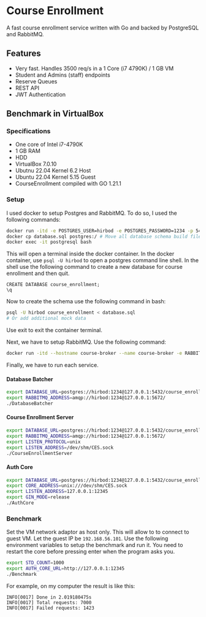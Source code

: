 # Course Enrollment

A fast course enrollment service written with Go and backed by PostgreSQL and RabbitMQ.

## Features

* Very fast. Handles 3500 req/s in a 1 Core (i7 4790K) / 1 GB VM
* Student and Admins (staff) endpoints
* Reserve Queues
* REST API
* JWT Authentication

## Benchmark in VirtualBox

### Specifications

* One core of Intel i7-4790K
* 1 GB RAM
* HDD
* VirtualBox 7.0.10
* Ubutnu 22.04 Kernel 6.2 Host
* Ubuntu 22.04 Kernel 5.15 Guest
* CourseEnrollment compiled with GO 1.21.1

### Setup

I used docker to setup Postgres and RabbitMQ. To do so, I used the following commands:

```bash
docker run -itd -e POSTGRES_USER=hirbod -e POSTGRES_PASSWORD=1234 -p 5432:5432 -v ~/data:/var/lib/postgresql/data --name postgresql postgres
docker cp database.sql postgres:/ # Move all database schema build files to data folder
docker exec -it postgresql bash
```

This will open a terminal inside the docker container. In the docker container, use `psql -U hirbod` to open a postgres
command line shell. In the shell use the following command to create a new database for course enrollment and then quit.

```postgresql
CREATE DATABASE course_enrollment;
\q
```

Now to create the schema use the following command in bash:

```bash
psql -U hirbod course_enrollment < database.sql
# Or add additional mock data
```

Use exit to exit the container terminal.

Next, we have to setup RabbitMQ. Use the following command:

```bash
docker run -itd --hostname course-broker --name course-broker -e RABBITMQ_DEFAULT_USER=hirbod -e RABBITMQ_DEFAULT_PASS=1234 -p 5672:5672 -v ~/rabbitmq:/var/lib/rabbitmq rabbitmq:3
```

Finally, we have to run each service.

#### Database Batcher

```bash
export DATABASE_URL=postgres://hirbod:1234@127.0.0.1:5432/course_enrollment
export RABBITMQ_ADDRESS=amqp://hirbod:1234@127.0.0.1:5672/
./DatabaseBatcher
```

#### Course Enrollment Server

```bash
export DATABASE_URL=postgres://hirbod:1234@127.0.0.1:5432/course_enrollment
export RABBITMQ_ADDRESS=amqp://hirbod:1234@127.0.0.1:5672/
export LISTEN_PROTOCOL=unix
export LISTEN_ADDRESS=/dev/shm/CES.sock
./CourseEnrollmentServer
```

#### Auth Core

```bash
export DATABASE_URL=postgres://hirbod:1234@127.0.0.1:5432/course_enrollment
export CORE_ADDRESS=unix:///dev/shm/CES.sock
export LISTEN_ADDRESS=127.0.0.1:12345
export GIN_MODE=release
./AuthCore
```

### Benchmark

Set the VM network adaptor as host only. This will allow to to connect to guest VM. Let the guest IP be `192.168.56.101`. Use the following environment variables to setup the benchmark and run it. You need to restart the core before pressing enter when the program asks you.

```bash
export STD_COUNT=1000
export AUTH_CORE_URL=http://127.0.0.1:12345
./Benchmark
```

For example, on my computer the result is like this:

```
INFO[0017] Done in 2.019180475s                         
INFO[0017] Total requests: 7000                         
INFO[0017] Failed requests: 1423
```